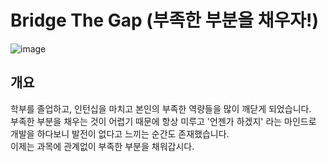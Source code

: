 # Bridge The Gap (부족한 부분을 채우자!)
![image](https://user-images.githubusercontent.com/55792986/163919388-98e94276-e9ab-4f29-99a0-12731ae56f43.png)

## 개요
학부를 졸업하고, 인턴십을 마치고 본인의 부족한 역량들을 많이 깨닫게 되었습니다. \
부족한 부분을 채우는 것이 어렵기 때문에 항상 미루고 '언젠가 하겠지' 라는 마인드로 개발을 하다보니 발전이 없다고 느끼는 순간도 존재했습니다. \
이제는 과목에 관계없이 부족한 부분을 채워갑시다.
